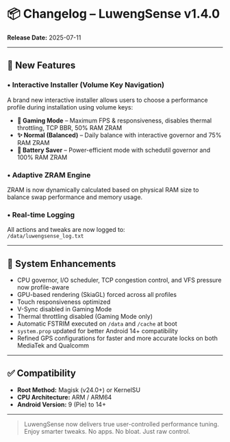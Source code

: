 # 📦 Changelog – LuwengSense v1.4.0  
**Release Date:** 2025-07-11  

---

## 🚀 New Features

### • Interactive Installer (Volume Key Navigation)  
A brand new interactive installer allows users to choose a performance profile during installation using volume keys:
- **🚀 Gaming Mode** – Maximum FPS & responsiveness, disables thermal throttling, TCP BBR, 50% RAM ZRAM
- **✨ Normal (Balanced)** – Daily balance with interactive governor and 75% RAM ZRAM
- **🔋 Battery Saver** – Power-efficient mode with schedutil governor and 100% RAM ZRAM

### • Adaptive ZRAM Engine  
ZRAM is now dynamically calculated based on physical RAM size to balance swap performance and memory usage.

### • Real-time Logging  
All actions and tweaks are now logged to:  
`/data/luwengsense_log.txt`  

---

## 🔧 System Enhancements

- CPU governor, I/O scheduler, TCP congestion control, and VFS pressure now profile-aware  
- GPU-based rendering (SkiaGL) forced across all profiles  
- Touch responsiveness optimized  
- V-Sync disabled in Gaming Mode  
- Thermal throttling disabled (Gaming Mode only)  
- Automatic FSTRIM executed on `/data` and `/cache` at boot  
- `system.prop` updated for better Android 14+ compatibility  
- Refined GPS configurations for faster and more accurate locks on both MediaTek and Qualcomm  

---

## ✅ Compatibility

- **Root Method:** Magisk (v24.0+) or KernelSU  
- **CPU Architecture:** ARM / ARM64  
- **Android Version:** 9 (Pie) to 14+  

---

> LuwengSense now delivers true user-controlled performance tuning.  
> Enjoy smarter tweaks. No apps. No bloat. Just raw control.
